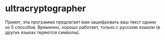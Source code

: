 # ultracryptographer
 Привет, эта программа предлагает вам зашифровать ваш текст одним из 5 способов. Временно, хорошо работает, только с русским языком (в других языках теряются символы).
 
